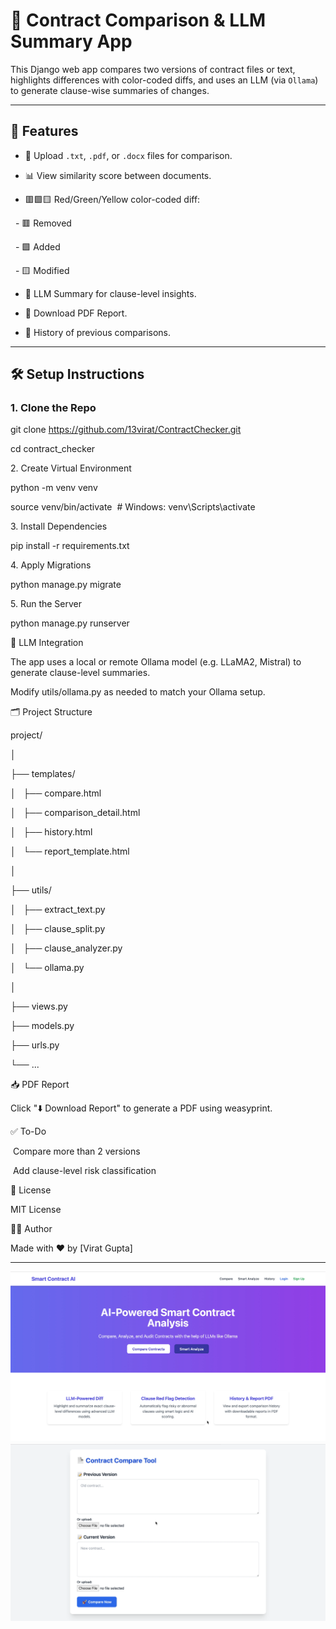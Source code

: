 # 🧠 Contract Comparison & LLM Summary App

This Django web app compares two versions of contract files or text, highlights differences with color-coded diffs, and uses an LLM (via `Ollama`) to generate clause-wise summaries of changes.

---

## 🚀 Features

- 📄 Upload `.txt`, `.pdf`, or `.docx` files for comparison.

- 📊 View similarity score between documents.

- 🟥🟩🟨 Red/Green/Yellow color-coded diff:

  - 🟥 Removed

  - 🟩 Added

  - 🟨 Modified

- 🤖 LLM Summary for clause-level insights.

- 💾 Download PDF Report.

- 📜 History of previous comparisons.

---

## 🛠 Setup Instructions

### 1. Clone the Repo

git clone https://github.com/13virat/ContractChecker.git

cd contract_checker

2\. Create Virtual Environment

python -m venv venv

source venv/bin/activate  # Windows: venv\Scripts\activate

3\. Install Dependencies

pip install -r requirements.txt

4\. Apply Migrations

python manage.py migrate

5\. Run the Server

python manage.py runserver

🤖 LLM Integration

The app uses a local or remote Ollama model (e.g. LLaMA2, Mistral) to generate clause-level summaries.

Modify utils/ollama.py as needed to match your Ollama setup.

🗂 Project Structure

project/

│

├── templates/

│   ├── compare.html

│   ├── comparison_detail.html

│   ├── history.html

│   └── report_template.html

│

├── utils/

│   ├── extract_text.py

│   ├── clause_split.py

│   ├── clause_analyzer.py

│   └── ollama.py

│

├── views.py

├── models.py

├── urls.py

└── ...

📥 PDF Report

Click "⬇️ Download Report" to generate a PDF using weasyprint.

✅ To-Do

 Compare more than 2 versions

 Add clause-level risk classification

📃 License

MIT License

👨‍💻 Author

Made with ❤️ by [Virat Gupta]

---
![App Screenshot](assets/1.png)
![App Screenshot](assets/2.png)